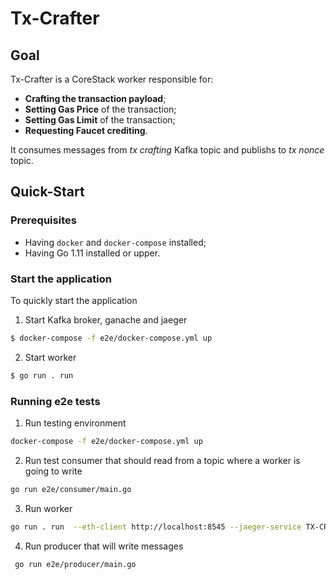 # Tx-Crafter

## Goal

Tx-Crafter is a CoreStack worker responsible for:

- **Crafting the transaction payload**;  
- **Setting Gas Price** of the transaction;
- **Setting Gas Limit** of the transaction;
- **Requesting Faucet crediting**.

It consumes messages from *tx crafting* Kafka topic and publishs to *tx nonce* topic.

## Quick-Start

### Prerequisites

- Having ```docker``` and ```docker-compose``` installed;
- Having Go 1.11 installed or upper.

### Start the application

To quickly start the application

1. Start Kafka broker, ganache and jaeger

```sh
$ docker-compose -f e2e/docker-compose.yml up
```


2. Start worker

```sh
$ go run . run
```

### Running e2e tests

1. Run testing environment

```bash
docker-compose -f e2e/docker-compose.yml up
```

2. Run test consumer that should read from a topic where a worker is going to write 

```bash
go run e2e/consumer/main.go
```

3. Run worker

```bash
go run . run  --eth-client http://localhost:8545 --jaeger-service TX-CRAFTER
```

4. Run producer that will write messages 

```bash
 go run e2e/producer/main.go
```